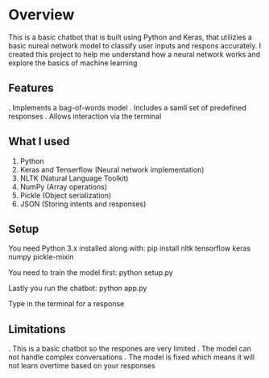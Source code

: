 # Overview
This is a basic chatbot that is built using Python and Keras, that utilizies a basic nureal network model to classify user inputs and respons accurately. 
I created this project to help me understand how a neural network works and explore the basics of machine learning

## Features
. Implements a bag-of-words model 
. Includes a samll set of predefined responses
. Allows interaction via the terminal

## What I used
1. Python
2. Keras and Tenserflow (Neural network implementation)
3. NLTK (Natural Language Toolkit)
4. NumPy (Array operations)
5. Pickle (Object serialization)
6. JSON (Storing intents and responses)

## Setup
You need Python 3.x installed along with: 
pip install nltk tensorflow keras numpy pickle-mixin

You need to train the model first: 
python setup.py

Lastly you run the chatbot: 
python app.py

Type in the terminal for a response

## Limitations
. This is a basic chatbot so the respones are very limited
. The model can not handle complex conversations
. The model is fixed which means it will not learn overtime based on your responses
